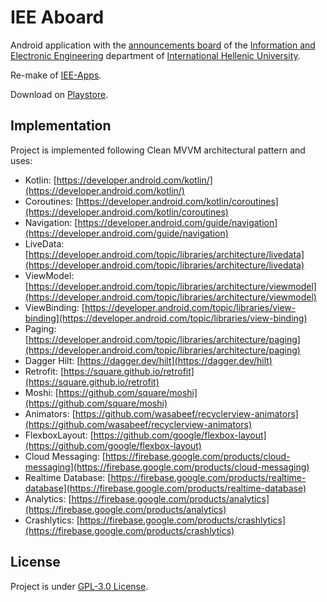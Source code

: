 # IEE Aboard

Android application with the [announcements board](https://aboard.iee.ihu.gr) of the [Information and Electronic Engineering](https://www.iee.ihu.gr) department of [International Hellenic University](https://www.ihu.gr).

Re-make of [IEE-Apps](https://github.com/iamraf/IEE-Apps).

Download on [Playstore](https://play.google.com/store/apps/details?id=gr.ihu.iee.aboard.android).

## Implementation

Project is implemented following Clean MVVM architectural pattern and uses:

* Kotlin: [https://developer.android.com/kotlin/](https://developer.android.com/kotlin/)
* Coroutines: [https://developer.android.com/kotlin/coroutines](https://developer.android.com/kotlin/coroutines)
* Navigation: [https://developer.android.com/guide/navigation](https://developer.android.com/guide/navigation)
* LiveData: [https://developer.android.com/topic/libraries/architecture/livedata](https://developer.android.com/topic/libraries/architecture/livedata)
* ViewModel: [https://developer.android.com/topic/libraries/architecture/viewmodel](https://developer.android.com/topic/libraries/architecture/viewmodel)
* ViewBinding: [https://developer.android.com/topic/libraries/view-binding](https://developer.android.com/topic/libraries/view-binding)
* Paging: [https://developer.android.com/topic/libraries/architecture/paging](https://developer.android.com/topic/libraries/architecture/paging)
* Dagger Hilt: [https://dagger.dev/hilt](https://dagger.dev/hilt)
* Retrofit: [https://square.github.io/retrofit](https://square.github.io/retrofit)
* Moshi: [https://github.com/square/moshi](https://github.com/square/moshi)
* Animators: [https://github.com/wasabeef/recyclerview-animators](https://github.com/wasabeef/recyclerview-animators)
* FlexboxLayout: [https://github.com/google/flexbox-layout](https://github.com/google/flexbox-layout)
* Cloud Messaging: [https://firebase.google.com/products/cloud-messaging](https://firebase.google.com/products/cloud-messaging)
* Realtime Database: [https://firebase.google.com/products/realtime-database](https://firebase.google.com/products/realtime-database)
* Analytics: [https://firebase.google.com/products/analytics](https://firebase.google.com/products/analytics)
* Crashlytics: [https://firebase.google.com/products/crashlytics](https://firebase.google.com/products/crashlytics)

## License

Project is under [GPL-3.0 License](https://github.com/iamraf/IEE-Aboard/blob/master/LICENSE).
